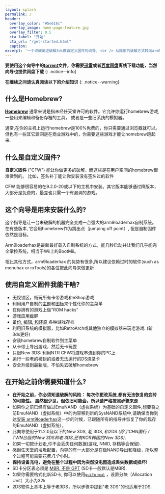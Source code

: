 ```yaml
---
layout: splash
permalink: /
header:
  overlay_color: "#5e616c"
  overlay_image: home-page-feature.jpg
  overlay_filter: 0.5
  cta_label: "开始"
  cta_url: "/get-started.html"
  caption:
excerpt: '一个详细阐述破解3ds做自定义固件的向导, <br /> 从陈旧的破解方式转向arm9loaderhax。<br />'
---
```


**要使用这个向导中的[torrent](https://en.wikipedia.org/wiki/Torrent_file)文件，你需要[迅雷](https://www.xunlei.com)或者[百度网盘](https://pan.baidu.com)离线下载功能，当然向导也提供网盘下载**
{: .notice--info}

**在继续之间请认真阅读以下的介绍知识**
{: .notice--warning}

## 什么是Homebrew?

[**Homebrew**](https://en.wikipedia.org/wiki/List_of_homebrew_video_games) 通常来说是指未经任天堂许可的软件。它允许你运行homebrew游戏,一些用来编辑和备份存档的工具， 或者是一些旧系统的模拟器。

通常,在你的主机上运行homebrew是100%免费的，你只需要通过浏览器就可以。但也有一些其它漏洞是在商业游戏中的，你需要这些游戏才能让homebrew跑起来.

## 什么是自定义固件?

**自定义固件** ("CFW") 能让你做更多的破解，而这些是在用户空间的homebrew很难做到的。 比如，签名补丁能让你安装没有签名过的软件

CFW 能够很容易的在9.2.0-20或以下的主机中安装。其它版本能够通过降版本，大部分是免费的，最差也只需一个有漏洞的游戏。

## 这个向导是用来安装什么的?

这个指导是让一台未破解的机器完全变成一台强大的arm9loaderhax自制系统。在有些版本, 它会用homebrew作为跳出点（jumping off point）, 但是自制固件依然是目标。

Arm9loaderhax是最新最好载入自制系统的方式，能几秒启动并让我们几乎能完全掌控系统，相当于Wii上的BootMii。

相比其他方式，arm9loaderhax 的优势有很多,所以建议依赖过时的软件(such as menuhax or rxTools)的各位按此向导来做更新

## 使用自定义固件我能干啥?

+ 无视锁区，畅玩所有卡带游戏和eShop游戏
+ 利用用户自制的[主题](https://3dsthem.es/)和[图标](https://badges.3dsthem.es/)来个性化你的主菜单
+ 在你拥有的游戏上做"ROM hacks"
+ 游戏应用截屏
+ [备份, 编辑, 和还原](https://gbatemp.net/threads/release-jks-savemanager-homebrew-cia-save-manager.413143/) 各种游戏存档
+ 利用旧系统的模拟器，比如RetroArch或其他独立的模拟器来玩老游戏. (新3ds更好)
+ 安装homebrew自制软件到主菜单
+ 从卡带上导出游戏，然后无卡玩耍
+ 只限New 3DS: 利用NTR CFW将游戏串流到你的PC上
+ 运行一些老的被封的或者无法运行的DS烧录卡
+ 安全升级到最新版，不怕失去破解homebrew

## 在开始之前你需要知道什么?

+ **在开始之前，你必须知道破解的风险： 每次你更改系统,都有无法恢复的变砖的可能性。 虽然很少见，但依旧可能会，所以请严格按照步骤来走**
+ 如果你之前已经有做过EmuNAND（虚拟系统）为基础的自定义固件,想要将之前EmuNAND（虚拟系统）中的内容移到新的SysNAND系统中,请确保当你到达[安装 arm9loaderhax](installing-arm9loaderhax.html)这一步的时候，已跟随所有的指导并恢复了你的现存的EmuNAND（虚拟系统）。
+ 此向导使用于11.2.0及以下的New 3DS, 老 3DS, 和2DS  *(除了CHN国行 / TWN台版的New 3DS和老 3DS,还有KOR韩国的New 3DS)*.
+ 如果一切按计划走,你不会丢失任何数据(游戏, NNID, 存档等会保留).
+ 感谢任天堂的垃圾配置，向导的有一大部分是在做NAND导出和降级，所以整个过程可能需要花费*几个*小时。
+ **保持设备充电，避免在整个过程中因为突然没电而造成丢失数据或损坏!**
+ SD卡分区表必须是 [MBR, 不是 GPT](http://www.howtogeek.com/245610/) (SD卡一般默认是MBR).
+ 如果你需要格式化新SD卡, 你可以使用[`guiformat`](http://www.ridgecrop.demon.co.uk/index.htm?guiformat.htm) ，设置分块（Allocation Unit）大小为32k
+ 2DS软件上基本上等于老3DS，所以步骤中提到"老 3DS"的也适用于2DS.
